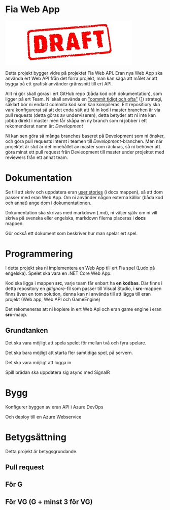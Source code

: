 # Fia Web App

![Draft](draft.jpg)

Detta projekt bygger vidre på projektet Fia Web API. Eran nya Web App ska använda ert Web API från det förra projekt, man kan säga att målet är att bygga på ett grafisk använder gränssnitt till ert API.

Allt ni gör skall göras i ert GitHub repo (båda kod och dokumentation), som ligger på ert Team. Ni skall använda en ["commit tidigt och ofta"](https://blog.codinghorror.com/check-in-early-check-in-often/) ([1](https://sethrobertson.github.io/GitBestPractices/)) strategi, såklart bör ni endast commita kod som kan kompileras.
Ert repositiory ska vara konfigurerat så att det enda sätt att få in kod i master branchen är via pull requests (detta göras av underviseren), detta betyder att ni inte kan jobba direkt i master men får skåpa en ny branch som ni jobber i ett rekomenderat namn är: *Development*

Ni kan sen göra så många branches baseret på Development som ni önsker, och göra pull requests internt i teamen till *Development*-branchen. Men när projektet är slut är det innehållet av master som räcknas, så ni behöver att göra minst ett pull request från Devleopment till master under projektet med reviewers från ett annat team.

# Dokumentation

Se till att skriv och uppdatera eran [user stories](https://www.mountaingoatsoftware.com/agile/user-stories) (i docs mappen), så att dom passer med eran Web App. Om ni använder någon externa källor (båda kod och annat) ange dom i dokumentationen.

Dokumentation ska skrivas med markdown (.md), ni väljer själv om ni vill skriva på svenska eller engelska, markdown filerna placeras i **docs** mappen.

Gör också ett dokument som beskriver hur man spelar ert spel.

# Programmering
I detta projekt ska ni implementera en Web App till ert Fia spel (Ludo på engelska). Spelet ska vara en .NET Core Web App.

Kod ska ligga i mappen **src**, varje team får enbart ha **en kodbas**. Där finns i detta repository en *gitignore*-fil som passer till Visual Studio, i **src**-mappen finns även en tom solution, denna kan ni använda till att lägga till eran projekt (Web app, Web API och GameEngine)

Det rekomeneras att ni kopiere in ert Web Api och eran game engine i eran **src**-mapp.

## Grundtanken 
Det ska vara möjligt att spela spelet för mellan två och fyra spelare.

Det ska bara möjligt att starta fler samtidiga spel, på servern.

Det ska vara möjligt att logga in

Spill brädan ska uppdatera sig async med SignalR

# Bygg

Konfigurer byggen av eran API i Azure DevOps

Och deploy till en Azure Webservice

# Betygsättning
Detta projekt är betygsgrundande.

## Pull request

## För G

## För VG (G + minst 3 för VG)

